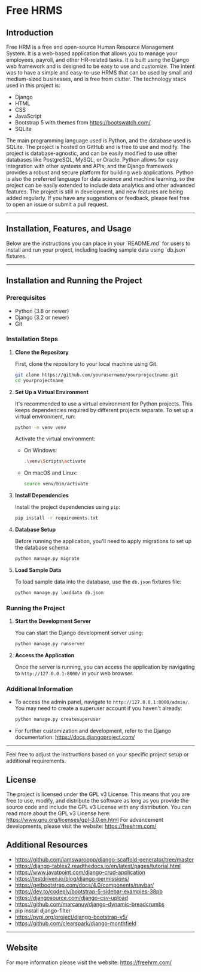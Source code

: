 <h1>Free HRMS</h1>

<h2> Introduction </h2>

Free HRM is a free and open-source Human Resource Management System. It is a web-based application that allows you to manage your employees, payroll, and other HR-related tasks. It is built using the Django web framework and is designed to be easy to use and customize. The intent was to have a simple and easy-to-use HRMS that can be used by small and medium-sized businesses, and is free from clutter.
The technology stack used in this project is:
- Django
- HTML
- CSS
- JavaScript
- Bootstrap 5 with themes from https://bootswatch.com/
- SQLite

The main programming language used is Python, and the database used is SQLite. The project is hosted on GitHub and is free to use and modify.
The project is database-agnostic, and can be easily modified to use other databases like PostgreSQL, MySQL, or Oracle.
Python allows for easy integration with other systems and APIs, and the Django framework provides a robust and secure platform for building web applications. Python is also the preferred language for data science and machine learning, so the project can be easily extended to include data analytics and other advanced features.
The project is still in development, and new features are being added regularly. If you have any suggestions or feedback, please feel free to open an issue or submit a pull request.

***

<h2>Installation, Features, and Usage</h2>
Below are the instructions you can place in your `README.md` for users to install and run your project, including loading sample data using `db.json` fixtures.

---

## Installation and Running the Project

### Prerequisites

- Python (3.8 or newer)
- Django (3.2 or newer)
- Git

### Installation Steps

1. **Clone the Repository**

   First, clone the repository to your local machine using Git.

   ```bash
   git clone https://github.com/yourusername/yourprojectname.git
   cd yourprojectname
   ```

2. **Set Up a Virtual Environment**

   It's recommended to use a virtual environment for Python projects. This keeps dependencies required by different projects separate. To set up a virtual environment, run:

   ```bash
   python -m venv venv
   ```

   Activate the virtual environment:

   - On Windows:
     ```bash
     .\venv\Scripts\activate
     ```
   - On macOS and Linux:
     ```bash
     source venv/bin/activate
     ```

3. **Install Dependencies**

   Install the project dependencies using `pip`:

   ```bash
   pip install -r requirements.txt
   ```

4. **Database Setup**

   Before running the application, you'll need to apply migrations to set up the database schema:

   ```bash
   python manage.py migrate
   ```

5. **Load Sample Data**

   To load sample data into the database, use the `db.json` fixtures file:

   ```bash
   python manage.py loaddata db.json
   ```

### Running the Project

1. **Start the Development Server**

   You can start the Django development server using:

   ```bash
   python manage.py runserver
   ```

2. **Access the Application**

   Once the server is running, you can access the application by navigating to `http://127.0.0.1:8000/` in your web browser.

### Additional Information

- To access the admin panel, navigate to `http://127.0.0.1:8000/admin/`. You may need to create a superuser account if you haven't already:

  ```bash
  python manage.py createsuperuser
  ```

- For further customization and development, refer to the Django documentation: https://docs.djangoproject.com/

---

Feel free to adjust the instructions based on your specific project setup or additional requirements.

<h2>License</h2>

The project is licensed under the GPL v3 License. This means that you are free to use, modify, and distribute the software as long as you provide the source code and include the GPL v3 License with any distribution. You can read more about the GPL v3 License here: https://www.gnu.org/licenses/gpl-3.0.en.html
For advancement developments, please visit the website: https://freehrm.com/


<h2>Additional Resources</h2>

* https://github.com/iamswaroopp/django-scaffold-generator/tree/master
* https://django-tables2.readthedocs.io/en/latest/pages/tutorial.html
* https://www.javatpoint.com/django-crud-application
* https://testdriven.io/blog/django-permissions/
* https://getbootstrap.com/docs/4.0/components/navbar/
* https://dev.to/codeply/bootstrap-5-sidebar-examples-38pb
* https://djangosource.com/django-csv-upload
* https://github.com/marcanuy/django-dynamic-breadcrumbs
* pip install django-filter
* https://pypi.org/project/django-bootstrap-v5/
* https://github.com/clearspark/django-monthfield


---

<h2>Website</h2>

For more information please visit the website: https://freehrm.com/
